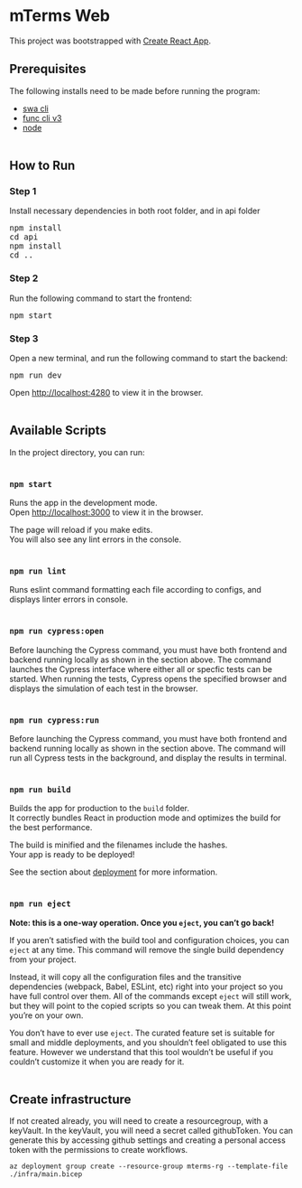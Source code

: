 # mTerms Web

This project was bootstrapped with
[Create React App](https://github.com/facebook/create-react-app).

## Prerequisites

The following installs need to be made before running the program:

- [swa cli](https://www.npmjs.com/package/@azure/static-web-apps-cli)
- [func cli v3](https://www.npmjs.com/package/azure-functions-core-tools)
- [node](https://nodejs.org/en/download/)
  <br></br>

## How to Run

### Step 1

Install necessary dependencies in both root folder, and in api folder

<pre>
npm install
cd api
npm install
cd ..
</pre>

### Step 2

Run the following command to start the frontend:

<pre>
npm start
</pre>

### Step 3

Open a new terminal, and run the following command to start the backend:

<pre>
npm run dev
</pre>

Open [http://localhost:4280](http://localhost:4280) to view it in the browser.
<br></br>

## Available Scripts

In the project directory, you can run:
<br></br>

### `npm start`

Runs the app in the development mode.\
Open [http://localhost:3000](http://localhost:3000) to view it in the browser.

The page will reload if you make edits.\
You will also see any lint errors in the console.
<br></br>

### `npm run lint`

Runs eslint command formatting each file according to configs, and displays linter errors in console.
<br></br>

### `npm run cypress:open`

Before launching the Cypress command, you must have both frontend and backend running locally as shown in the section above. The command launches the Cypress interface where either all or specfic tests can be started. When running the tests, Cypress opens the specified browser and displays the simulation of each test in the browser.
<br></br>

### `npm run cypress:run`

Before launching the Cypress command, you must have both frontend and backend running locally as shown in the section above. The command will run all Cypress tests in the background, and display the results in terminal.
<br></br>

### `npm run build`

Builds the app for production to the `build` folder.\
It correctly bundles React in production mode and optimizes the build for the best
performance.

The build is minified and the filenames include the hashes.\
Your app is ready to be deployed!

See the section about
[deployment](https://facebook.github.io/create-react-app/docs/deployment) for
more information.
<br></br>

### `npm run eject`

**Note: this is a one-way operation. Once you `eject`, you can’t go back!**

If you aren’t satisfied with the build tool and configuration choices, you can
`eject` at any time. This command will remove the single build dependency from
your project.

Instead, it will copy all the configuration files and the transitive
dependencies (webpack, Babel, ESLint, etc) right into your project so you have
full control over them. All of the commands except `eject` will still work, but
they will point to the copied scripts so you can tweak them. At this point
you’re on your own.

You don’t have to ever use `eject`. The curated feature set is suitable for
small and middle deployments, and you shouldn’t feel obligated to use this
feature. However we understand that this tool wouldn’t be useful if you couldn’t
customize it when you are ready for it.
<br></br>

## Create infrastructure

If not created already, you will need to create a resourcegroup, with a keyVault. In the keyVault, you will need a secret called githubToken. You can generate this by accessing github settings and creating a personal access token with the permissions to create workflows.

`az deployment group create --resource-group mterms-rg --template-file ./infra/main.bicep `
